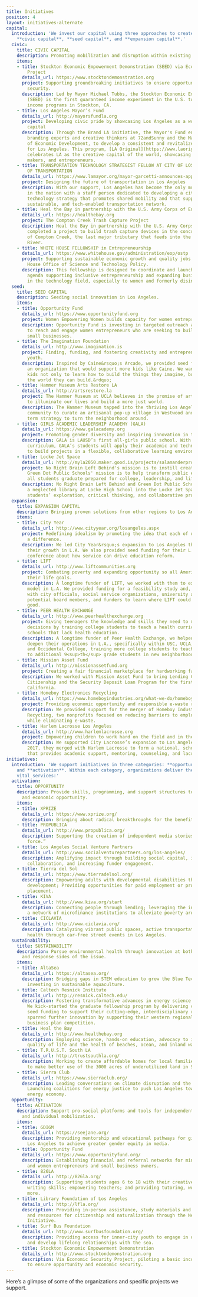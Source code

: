 ```yaml
---
title: Initiatives
position: 4
layout: initiatives-alternate
capital:
  introduction: 'We invest our capital using three approaches to create systemic change:
    **civic capital**, **seed capital**, and **expansion capital**.'
  civic:
    title: CIVIC CAPITAL
    description: Promoting mobilization and disruption within existing infrastructures.
    items:
    - title: Stockton Economic Empowerment Demonstration (SEED) via Economic Security
        Project
      details_url: https://www.stocktondemonstration.org
      project: Supporting groundbreaking initiatives to ensure opportunity and economic
        security.
      description: Led by Mayor Michael Tubbs, the Stockton Economic Empowerment Demonstration
        (SEED) is the first guaranteed income experiment in the U.S. to pilot basic
        income programs in Stockton, CA.
    - title: Los Angeles Mayor’s Fund
      details_url: http://mayorsfundla.org
      project: Developing civic pride by showcasing Los Angeles as a world-class creative
        capital
      description: Through the Brand LA initiative, the Mayor's Fund engaged with
        branding experts and creative thinkers at 72andSunny and the Mayor's Office
        of Economic Development, to develop a consistent and revitalized identity
        for Los Angeles. This program, [LA Original](https://www.laoriginal.com),
        celebrates LA as the creative capital of the world, showcasing LA's manufacturers,
        makers, and entrepreneurs.
    - title: TRANSPORTATION TECHNOLOGY STRATEGIST FELLOW AT CITY OF LOS ANGELES DEPARTMENT
        OF TRANSPORTATION
      details_url: https://www.lamayor.org/mayor-garcetti-announces-appointment-transportation-technology-strategist-fellow
      project: Designing the future of transportation in Los Angeles
      description: With our support, Los Angeles has become the only municipality
        in the nation with a staff person dedicated to developing a citywide transportation
        technology strategy that promotes shared mobility and that supports a safe,
        sustainable, and tech-enabled transportation network.
    - title: Heal the Bay in partnership with the U.S. Army Corps of Engineers
      details_url: https://healthebay.org
      project: The Compton Creek Trash Capture Project
      description: Heal the Bay in partnership with the U.S. Army Corps of Engineers
        completed a project to build trash capture devices in the concrete portion
        of Compton Creek, the last major tributary that feeds into the Los Angeles
        River.
    - title: WHITE HOUSE FELLOWSHIP in Entrepreneurship
      details_url: https://www.whitehouse.gov/administration/eop/ostp
      project: Supporting sustainable economic growth and quality jobs with the White
        House Office of Science and Technology Policy.
      description: This fellowship is designed to coordinate and launch a national
        agenda supporting inclusive entrepreneurship and expanding business opportunities
        in the technology field, especially to women and formerly disinvested communities.
  seed:
    title: SEED CAPITAL
    description: Seeding social innovation in Los Angeles.
    items:
    - title: Opportunity Fund
      details_url: https://www.opportunityfund.org
      project: Women Empowering Women builds capacity for women entrepreneurs.
      description: Opportunity Fund is investing in targeted outreach and technology
        to reach and engage women entrepreneurs who are seeking to build sustainable
        small businesses.
    - title: The Imagination Foundation
      details_url: http://www.imagination.is
      project: Finding, funding, and fostering creativity and entrepreneurship in
        youth.
      description: Inspired by Caine&rsquo;s Arcade, we provided seed funding to build
        an organization that would support more kids like Caine. We want to &ldquo;help
        kids not only to learn how to build the things they imagine, but to also imagine
        the world they can build.&rdquo;
    - title: Hammer Museum Arts Restore LA
      details_url: http://artsrestore.la
      project: The Hammer Museum at UCLA believes in the promise of art and ideas
        to illuminate our lives and build a more just world.
      description: The Hammer Museum tapped into the thriving Los Angeles creative
        community to curate an artisanal pop-up village in Westwood and offer a long
        term strategy to turn the neighborhood around.
    - title: GIRLS ACADEMIC LEADERSHIP ACADEMY (GALA)
      details_url: https://www.galacademy.org
      project: Promoting gender diversity and inspiring innovation in the STEM fields
      description: GALA is LAUSD’s first all-girls public school. With a STEM-centered
        curriculum, GALA’s students will apply their academic and technology skills
        to build projects in a flexible, collaborative learning environment.
    - title: Locke Jet Space
      details_url: http://myla2050.maker.good.is/projects/salamanderproject
      project: No Right Brain Left Behind's mission is to instill creativity in education.
        Green Dot Public Schools' mission is to help transform public education so
        all students graduate prepared for college, leadership, and life.
      description: No Right Brain Left Behind and Green Dot Public Schools transformed
        a neglected library at Locke High School into the Locke Jet Space to foster
        students’ exploration, critical thinking, and collaborative problem solving.
  expansion:
    title: EXPANSION CAPITAL
    description: Bringing proven solutions from other regions to Los Angeles.
    items:
    - title: City Year
      details_url: http://www.cityyear.org/losangeles.aspx
      project: Redefining idealism by promoting the idea that each of us can make
        a difference.
      description: We led City Year&rsquo;s expansion to Los Angeles then supported
        their growth in L.A. We also provided seed funding for their L.A.-based education
        conference about how service can drive education reform.
    - title: LIFT
      details_url: http://www.liftcommunities.org
      project: Combating poverty and expanding opportunity so all Americans can pursue
        their life goals.
      description: A longtime funder of LIFT, we worked with them to expand their
        model in L.A. We provided funding for a feasibility study and, organized meetings
        with city officials, social service organizations, university administrators,
        potential board members, and funders to learn where LIFT could do the most
        good.
    - title: PEER HEALTH EXCHANGE
      details_url: http://www.peerhealthexchange.org
      project: Giving teenagers the knowledge and skills they need to make healthy
        decisions by training college students to teach a health curriculum in public
        schools that lack health education.
      description: A longtime funder of Peer Health Exchange, we helped expand and
        deepen their operations in L.A., specifically within USC, UCLA, CSU Northridge,
        and Occidental College, training more college students to teach the curriculum
        to additional 9<sup>th</sup> grade students in new neighborhoods.
    - title: Mission Asset Fund
      details_url: http://missionassetfund.org
      project: Creating a fair financial marketplace for hardworking families.
      description: We worked with Mission Asset Fund to bring Lending Circles for
        Citizenship and the Security Deposit Loan Program for the first time to Southern
        California.
    - title: Homeboy Electronics Recycling
      details_url: https://www.homeboyindustries.org/what-we-do/homeboy-recycling
      project: Providing economic opportunity and responsible e-waste recycling.
      description: We provided support for the merger of Homeboy Industries and Isidore
        Recycling, two nonprofits focused on reducing barriers to employment and recidivism
        while eliminating e-waste.
    - title: Harlem Lacrosse Los Angeles
      details_url: http://www.harlemlacrosse.org
      project: Empowering children to work hard on the field and in the classroom.
      description: We supported City Lacrosse’s expansion to Los Angeles. In Spring
        2017, they merged with Harlem Lacrosse to form a national, school-based organization
        that provides academic support, mentoring, counseling, and lacrosse instruction.
initiatives:
  introduction: 'We support initiatives in three categories: **opportunity**, **sustainability**,
    and **activation**. Within each category, organizations deliver the following
    vital services:'
  activation:
    title: OPPORTUNITY
    description: Provide skills, programming, and support structures to improve educational
      and economic opportunity.
    items:
    - title: XPRIZE
      details_url: https://www.xprize.org/
      description: Bringing about radical breakthroughs for the benefit of humanity.
    - title: PROPUBLICA
      details_url: http://www.propublica.org/
      description: Supporting the creation of independent media stories with a “moral
        force.”
    - title: Los Angeles Social Venture Partners
      details_url: http://www.socialventurepartners.org/los-angeles/
      description: Amplifying impact through building social capital, investing in
        collaboration, and increasing funder engagement.
    - title: Tierra del Sol
      details_url: https://www.tierradelsol.org/
      description: Empowering adults with developmental disabilities through workforce
        development; Providing opportunities for paid employment or professional volunteerism
        placement.
    - title: KIVA
      details_url: http://www.kiva.org/start
      description: Connecting people through lending; leveraging the internet and
        a network of microfinance institutions to alleviate poverty around the world.
    - title: CICLAVIA
      details_url: http://www.ciclavia.org/
      description: Catalyzing vibrant public spaces, active transportation and good
        health through car-free street events in Los Angeles.
  sustainability:
    title: SUSTAINABILITY
    description: Pursue environmental health through innovation at both the cause
      and response sides of the issue.
    items:
    - title: AltaSea
      details_url: https://altasea.org/
      description: Bridging gaps in STEM education to grow the Blue Tech economy and
        investing in sustainable aquaculture.
    - title: Caltech Resnick Institute
      details_url: http://resnick.caltech.edu/
      description: Fostering transformative advances in energy science and technology.
        We kick-started the graduate fellowship program by delivering critically needed
        seed funding to support their cutting-edge, interdisciplinary research, and
        spurred further innovation by supporting their western regional clean-tech
        business plan competition.
    - title: Heal the Bay
      details_url: http://www.healthebay.org
      description: Employing science, hands-on education, advocacy to improve the
        quality of life and the health of beaches, ocean, and inland waterways.
    - title: T.R.U.S.T. South LA
      details_url: http://trustsouthla.org/
      description: Working to create affordable homes for local families, with a plan
        to make better use of the 3000 acres of underutilized land in South LA.
    - title: Sierra Club
      details_url: https://www.sierraclub.org/
      description: Leading conversations on climate disruption and the future of energy;
        Launching coalitions for energy justice to push Los Angeles towards a clean
        energy economy.
  opportunity:
    title: ACTIVATION
    description: Support pro-social platforms and tools for independent expression
      and individual mobilization.
    items:
    - title: GDIGM
      details_url: https://seejane.org/
      description: Providing mentorship and educational pathways for girls across
        Los Angeles to achieve greater gender equity in media.
    - title: Opportunity Fund
      details_url: https://www.opportunityfund.org/
      description: Establishing financial and referral networks for minority, immigrant,
        and women entrepreneurs and small business owners.
    - title: 826LA
      details_url: http://826la.org/
      description: Supporting students ages 6 to 18 with their creative and expository
        writing skills; empowering teachers; and providing tutoring, workshops, and
        more.
    - title: Library Foundation of Los Angeles
      details_url: http://lfla.org/
      description: Providing in-person assistance, study materials and access to services
        and resources for citizenship and naturalization through the New Americans
        Initiative.
    - title: Surf Bus Foundation
      details_url: http://www.surfbusfoundation.org/
      description: Providing access for inner-city youth to engage in ocean sports
        and develop lifelong relationships with the sea.
    - title: Stockton Economic Empowerment Demonstration
      details_url: http://www.stocktondemonstration.org
      description: Via Economic Security Project, piloting a basic income program
        to ensure opportunity and economic security.
---
```


Here’s a glimpse of some of the organizations and specific projects we support.

